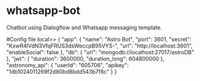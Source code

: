 # whatsapp-bot
Chatbot using Dialogflow and Whatsapp messaging template.

#Config file
local>>
{
  "app": {
    "name": "Astro Bot",
    "port": 3601,
    "secret": "KxwR4lVdN3VfqFRUS3dsWeccpB95VYS-",
    "url": "http://localhost:3601",
    "enableSocial": false
  },
  "db": {
    "url": "mongodb://localhost:27017/astroDB"
  },
  "jwt": {
    "duration": 3600000,
    "duration_long": 604800000
  },
  "astronomy_api": {
    "userId": "605706",
    "apikey": "1db1024011269f2d80bd8bdd543b7f8c"
  }
}
